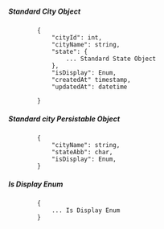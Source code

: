 ##### Standard City Object

            {
                "cityId": int,
                "cityName": string,
				"state": {
                    ... Standard State Object
				},
				"isDisplay": Enum,
				"createdAt" timestamp,
				"updatedAt": datetime
                
            }
            
            
##### Standard city Persistable Object

 			{
            	"cityName": string,
            	"stateAbb": char,
				"isDisplay": Enum,
			}
##### Is Display Enum
			{
				... Is Display Enum
			}
